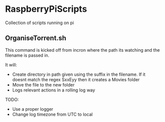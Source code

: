 # RaspberryPiScripts
Collection of scripts running on pi

## OrganiseTorrent.sh

This command is kicked off from incron where the path its watching and the filename is passed in.

It will:
* Create directory in path given using the suffix in the filename. If it doesnt match the regex SxxEyy then it creates a Movies folder
* Move the file to the new folder
* Logs relevant actions in a rolling log way

TODO:
* Use a proper logger
* Change log timezone from UTC to local
